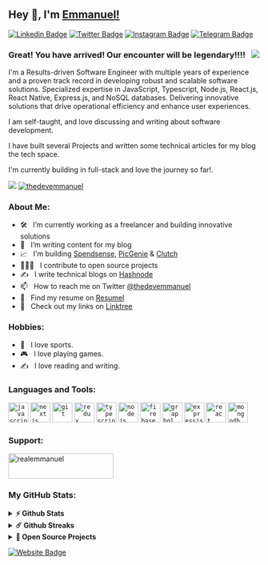## Hey 👋, I'm [Emmanuel!](https://github.com/realemmanuel/)

[![Linkedin Badge](https://img.shields.io/badge/-LinkedIn-0e76a8?style=flat-square&logo=Linkedin&logoColor=white)](https://www.linkedin.com/in/emmanueloluwafunso/)
[![Twitter Badge](https://img.shields.io/badge/-Twitter-00acee?style=flat-square&logo=Twitter&logoColor=white)](https://twitter.com/thedevemmanuel/)
[![Instagram Badge](https://img.shields.io/badge/-Instagram-e4405f?style=flat-square&logo=Instagram&logoColor=white)](https://www.instagram.com/thedevemmanuel/)
[![Telegram Badge](https://img.shields.io/badge/-Telegram-0088cc?style=flat-square&logo=Telegram&logoColor=white)](https://t.me/thedevemmanuel)

### Great! You have arrived! Our encounter will be legendary!!!! &nbsp; ![](https://visitor-badge.glitch.me/badge?page_id=realemmanuel.realemmanuel&style=flat-square&color=ffeb00)

I'm a Results-driven Software Engineer with multiple years of experience and a proven track record in developing robust and scalable software solutions. Specialized expertise in JavaScript, Typescript, Node.js, React.js, React Native, Express.js, and NoSQL databases. Delivering innovative solutions that drive operational efficiency and enhance user experiences.

I am self-taught, and love discussing and writing about software development.

I have built several Projects and written some technical articles for my blog the tech space.

I'm currently building in full-stack and love the journey so far!.


[![](https://gitwar.herokuapp.com/badge?username=thedevemmanuel&label=Gitwar%20Profile%20Score&style=for-the-badge&color=ffeb00)](https://gitwar.herokuapp.com/) <a href="https://twitter.com/thedevemmanuel" target="blank"><img src="https://img.shields.io/twitter/follow/thedevemmanuel?logo=twitter&style=for-the-badge&color=ffeb00" alt="thedevemmanuel" /></a>

### About Me:

- 🛠 &nbsp; I’m currently working as a freelancer and building innovative solutions
- 🚀 &nbsp; I’m writing content for my blog
- 📈 &nbsp; I'm building [Spendsense](https://spendsense.com.ng), [PicGenie](https://picgenie.vercel.app) & [Clutch](https://cluthapp.vercel.app)
- 🧑🏽‍💻 &nbsp; I contribute to open source projects
-  ✍️ &nbsp; I write technical blogs on [Hashnode](https://taiwoemmanuel.hashnode.dev)
- 📫 &nbsp; How to reach me on Twitter [@thedevemmanuel](https://twitter.com/thedevemmanuel)
- 💼 &nbsp; Find my resume on [Resumel](https://drive.google.com/file/d/13kTAZ7ZrOXqJ3fxABKKFUbEAo8YrnIDa/view?usp=sharing)
- 🔗 &nbsp; Check out my links on [Linktree](https://linktr.ee/taiwoemmanuel)

### Hobbies:

- 🎸 &nbsp; I love sports.
- 🎮 &nbsp; I love playing games.
- ✍️  &nbsp; I love reading and writing.

### Languages and Tools:

<code><img height="40" src="https://emmanueltaiwo.vercel.app/_next/image?url=https%3A%2F%2Fi.ibb.co%2FWnKH05y%2Fjavascript.png&w=64&q=75" alt="javascript"></code>
<code><img height="40" src="https://emmanueltaiwo.vercel.app/_next/image?url=https%3A%2F%2Fi.ibb.co%2FrGtbdjt%2Fnextjs.png&w=64&q=75" alt="nextjs"></code>
<code><img height="40" src="https://emmanueltaiwo.vercel.app/_next/image?url=https%3A%2F%2Fi.ibb.co%2FZV8ZgqB%2Fgit.png&w=64&q=75" alt="git"></code>
<code><img height="40" src="https://emmanueltaiwo.vercel.app/_next/image?url=https%3A%2F%2Fi.ibb.co%2FYRKNrsX%2Fredux.png&w=64&q=75" alt="redux"></code>
<code><img height="40" src="https://emmanueltaiwo.vercel.app/_next/image?url=https%3A%2F%2Fi.ibb.co%2FBVQR9pF%2Ftypescript.png&w=64&q=75" alt="typescript"></code>
<code><img height="40" src="https://emmanueltaiwo.vercel.app/_next/image?url=https%3A%2F%2Fi.ibb.co%2FQYmPyZp%2Fnodejs.png&w=64&q=75" alt="nodejs"></code>
<code><img height="40" src="https://emmanueltaiwo.vercel.app/_next/image?url=https%3A%2F%2Fi.ibb.co%2FKW15WFK%2Ffirebase.png&w=64&q=75" alt="firebase"></code>
<code><img height="40" src="https://emmanueltaiwo.vercel.app/_next/image?url=https%3A%2F%2Fi.ibb.co%2FPNVhN9J%2Fgraphql.png&w=64&q=75" alt="graphql"></code>
<code><img height="40" src="https://emmanueltaiwo.vercel.app/_next/image?url=https%3A%2F%2Fi.ibb.co%2F1nS7C1c%2Fexpress.png&w=64&q=75" alt="expressjs"></code>
<code><img height="40" src="https://emmanueltaiwo.vercel.app/_next/image?url=https%3A%2F%2Fi.ibb.co%2FnQxYdm5%2Freact-native.png&w=64&q=75" alt="react native"></code>
<code><img height="40" src="https://emmanueltaiwo.vercel.app/_next/image?url=https%3A%2F%2Fi.ibb.co%2F6ns8WrC%2Fmongodb.png&w=64&q=75" alt="mongodb"></code>

### Support:

<a href="https://www.buymeacoffee.com/realemmanuel"> <img align="center" src="https://cdn.buymeacoffee.com/buttons/v2/default-yellow.png" height="50" width="210" alt="realemmanuel" /></a>

### My GitHub Stats:

<details>	
  <summary><b>⚡ Github Stats</b></summary>
  <br />
	
  ![Anurag's GitHub stats](https://github-readme-stats.vercel.app/api?username=realemmanuel&show_icons=true&theme=radical)

</details>

<details>	
  <summary><b>☄️ Github Streaks</b></summary>
  <br />
  <img height="180em" src="https://github-readme-streak-stats.herokuapp.com/?user=realemmanuel&hide_border=true" />
</details>

<details>
  <summary><b>🚀 Open Source Projects</b></summary>

  <br />
  <table>
    <thead align="center">
      <tr border: none;>
        <td><b>💻 Projects</b></td>
        <td><b>🌟 Stars</b></td>
        <td><b>🍴 Forks</b></td>
        <td><b>🐛 Issues</b></td>
        <td><b>🔔 Pull Requests</b></td>
        <td><b>👨‍💻 Language</b></td>
      </tr>
    </thead>
    <tbody>
      <tr>
	<td><a href="https://github.com/realemmanuel/spendsense"><b>📈 SpendSense</b></a></td>
        <td><img alt="Stars" src="https://img.shields.io/github/stars/realemmanuel/spendsense?style=flat-square&labelColor=343b41&color=ffeb00"/></td>
        <td><img alt="Forks" src="https://img.shields.io/github/forks/realemmanuel/spendsense?style=flat-square&labelColor=343b41&color=ffeb00"/></td>
        <td><img alt="Issues" src="https://img.shields.io/github/issues/realemmanuel/spendsense?style=flat-square&color=ffeb00"/></td>
        <td><img alt="Pull Requests" src="https://img.shields.io/github/issues-pr/realemmanuel/spendsense?style=flat-square&color=ffeb00"/></td>
        <td><img alt="Language" src="https://img.shields.io/badge/markdown-100%25-blue?style=flat-square&color=ffeb00"/></td> 
      </tr>
	<tr>
	<td><a href="https://github.com/realemmanuel/picgenie-frontend"><b>🧑🏽‍💻 PicGenie</b></a></td>
        <td><img alt="Stars" src="https://img.shields.io/github/stars/realemmanuel/picgenie-frontend?style=flat-square&labelColor=343b41&color=ffeb00"/></td>
        <td><img alt="Forks" src="https://img.shields.io/github/forks/realemmanuel/picgenie-frontend?style=flat-square&labelColor=343b41&color=ffeb00"/></td>
        <td><img alt="Issues" src="https://img.shields.io/github/issues/realemmanuel/picgenie-frontend?style=flat-square&color=ffeb00"/></td>
        <td><img alt="Pull Requests" src="https://img.shields.io/github/issues-pr/realemmanuel/picgenie-frontend?style=flat-square&color=ffeb00"/></td>
        <td><img alt="Language" src="https://img.shields.io/badge/markdown-100%25-blue?style=flat-square&color=ffeb00"/></td> 
      </tr>
    </tbody>
  </table>
  <br />
</details>

[![Website Badge](https://img.shields.io/badge/Website-3b5998?style=flat-square&logo=google-chrome&logoColor=white)](https://emmanueltaiwo.vercel.app/)

